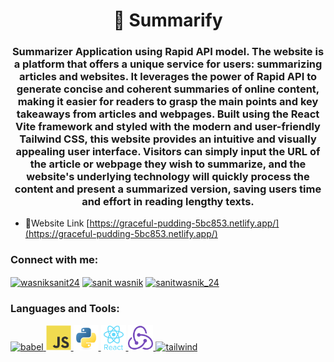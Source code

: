 <h1 align="center">📜 Summarify</h1>
<h3 align="center">Summarizer Application using Rapid API model. The website is a platform that offers a unique service for users: summarizing articles and websites. It leverages the power of Rapid API to generate concise and coherent summaries of online content, making it easier for readers to grasp the main points and key takeaways from articles and webpages. Built using the React Vite framework and styled with the modern and user-friendly Tailwind CSS, this website provides an intuitive and visually appealing user interface. Visitors can simply input the URL of the article or webpage they wish to summarize, and the website's underlying technology will quickly process the content and present a summarized version, saving users time and effort in reading lengthy texts.</h3>

- 🔗Website Link [https://graceful-pudding-5bc853.netlify.app/](https://graceful-pudding-5bc853.netlify.app/)

<h3 align="left">Connect with me:</h3>
<p align="left">
<a href="https://twitter.com/wasniksanit24" target="blank"><img align="center" src="https://raw.githubusercontent.com/rahuldkjain/github-profile-readme-generator/master/src/images/icons/Social/twitter.svg" alt="wasniksanit24" height="30" width="40" /></a>
<a href="https://linkedin.com/in/sanit wasnik" target="blank"><img align="center" src="https://raw.githubusercontent.com/rahuldkjain/github-profile-readme-generator/master/src/images/icons/Social/linked-in-alt.svg" alt="sanit wasnik" height="30" width="40" /></a>
<a href="https://instagram.com/sanitwasnik_24" target="blank"><img align="center" src="https://raw.githubusercontent.com/rahuldkjain/github-profile-readme-generator/master/src/images/icons/Social/instagram.svg" alt="sanitwasnik_24" height="30" width="40" /></a>
</p>

<h3 align="left">Languages and Tools:</h3>
<p align="left"> <a href="https://babeljs.io/" target="_blank" rel="noreferrer"> <img src="https://www.vectorlogo.zone/logos/babeljs/babeljs-icon.svg" alt="babel" width="40" height="40"/> </a> <a href="https://developer.mozilla.org/en-US/docs/Web/JavaScript" target="_blank" rel="noreferrer"> <img src="https://raw.githubusercontent.com/devicons/devicon/master/icons/javascript/javascript-original.svg" alt="javascript" width="40" height="40"/> </a> <a href="https://www.python.org" target="_blank" rel="noreferrer"> <img src="https://raw.githubusercontent.com/devicons/devicon/master/icons/python/python-original.svg" alt="python" width="40" height="40"/> </a> <a href="https://reactjs.org/" target="_blank" rel="noreferrer"> <img src="https://raw.githubusercontent.com/devicons/devicon/master/icons/react/react-original-wordmark.svg" alt="react" width="40" height="40"/> </a> <a href="https://redux.js.org" target="_blank" rel="noreferrer"> <img src="https://raw.githubusercontent.com/devicons/devicon/master/icons/redux/redux-original.svg" alt="redux" width="40" height="40"/> </a> <a href="https://tailwindcss.com/" target="_blank" rel="noreferrer"> <img src="https://www.vectorlogo.zone/logos/tailwindcss/tailwindcss-icon.svg" alt="tailwind" width="40" height="40"/> </a> </p>
